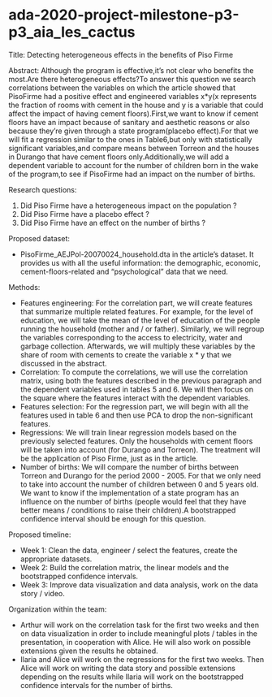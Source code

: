 # ada-2020-project-milestone-p3-p3_aia_les_cactus

Title: Detecting heterogeneous effects in the benefits of Piso Firme

Abstract:
Although the program is effective,it’s not clear who benefits the most.Are there heterogeneous effects?To answer this question we search correlations between the variables on which the article showed that PisoFirme had a positive effect and engineered variables x*y(x represents the fraction of rooms with cement in the house and y is a variable that could affect the impact of having cement floors).First,we want to know if cement floors have an impact because of sanitary and aesthetic reasons or also because they’re given through a state program(placebo effect).For that we will fit a regression similar to the ones in Table6,but only with statistically significant variables,and compare means between Torreon and the houses in Durango that have cement floors only.Additionally,we will add a dependent variable to account for the number of children born in the wake of the program,to see if PisoFirme had an impact on the number of births.

Research questions:
1. Did Piso Firme have a heterogeneous impact on the population ?
2. Did Piso Firme have a placebo effect ?
3. Did Piso Firme have an effect on the number of births ?

Proposed dataset:
- PisoFirme_AEJPol-20070024_household.dta in the article’s dataset. It provides us with all the useful information: the demographic, economic, cement-floors-related and “psychological” data that we need.

Methods:
- Features engineering: For the correlation part, we will create features that summarize multiple related features. For example, for the level of education, we will take the mean of the level of education of the people running the household (mother and / or father). Similarly, we will regroup the variables corresponding to the access to electricity, water and garbage collection. Afterwards, we will multiply these variables by the share of room with cements to create the variable x * y that we discussed in the abstract.
- Correlation: To compute the correlations, we will use the correlation matrix, using both the features described in the previous paragraph and the dependent variables used in tables 5 and 6. We will then focus on the square where the features interact with the dependent variables.
- Features selection: For the regression part, we will begin with all the features used in table 6 and then use PCA to drop the non-significant features.
- Regressions: We will train linear regression models based on the previously selected features. Only the households with cement floors will be taken into account (for Durango and Torreon). The treatment will be the application of Piso Firme, just as in the article.
- Number of births: We will compare the number of births between Torreon and Durango for the period 2000 - 2005. For that we only need to take into account the number of children between 0 and 5 years old. We want to know if the implementation of a state program has an influence on the number of births (people would feel that they have better means / conditions to raise their children).A bootstrapped confidence interval should be enough for this question.

Proposed timeline:
- Week 1: Clean the data, engineer / select the features, create the appropriate datasets.
- Week 2: Build the correlation matrix, the linear models and the bootstrapped confidence intervals.
- Week 3: Improve data visualization and data analysis, work on the data story / video.

Organization within the team:
- Arthur will work on the correlation task for the first two weeks and then on data visualization in order to include meaningful plots / tables in the presentation, in cooperation with Alice. He will also work on possible extensions given the results he obtained.
- Ilaria and Alice will work on the regressions for the first two weeks. Then Alice will work on writing the data story and possible extensions depending on the results while Ilaria will work on the bootstrapped confidence intervals for the number of births. 
